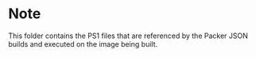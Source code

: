# Note
This folder contains the PS1 files that are referenced by the Packer JSON builds and executed on the image being built.
